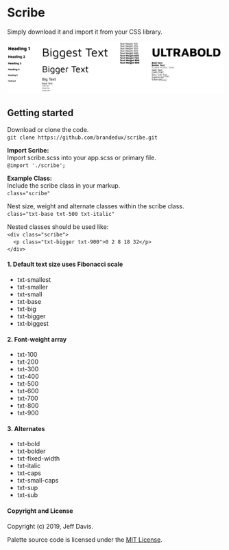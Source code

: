 # Scribe
Simply download it and import it from your CSS library.

<img src="scribe-example.png" />

## Getting started
Download or clone the code.<br /> 
```git clone https://github.com/brandedux/scribe.git```

**Import Scribe:**<br /> 
Import scribe.scss into your app.scss or primary file.<br /> 
```@import './scribe';```

**Example Class:**<br />
Include the scribe class in your markup.<br />
```class="scribe"```

Nest size, weight and alternate classes within the scribe class.<br /> 
```class="txt-base txt-500 txt-italic"```

Nested classes should be used like:<br />
```<div class="scribe">```<br />
```  <p class="txt-bigger txt-900">0 2 8 18 32</p>```<br />
```</div>```<br />

#### 1. Default text size uses Fibonacci scale
* txt-smallest
* txt-smaller
* txt-small
* txt-base
* txt-big
* txt-bigger
* txt-biggest

#### 2. Font-weight array
* txt-100
* txt-200
* txt-300
* txt-400
* txt-500
* txt-600
* txt-700
* txt-800
* txt-900

#### 3. Alternates
* txt-bold
* txt-bolder
* txt-fixed-width
* txt-italic
* txt-caps
* txt-small-caps
* txt-sup
* txt-sub


#### Copyright and License
Copyright (c) 2019, Jeff Davis.

Palette source code is licensed under the [MIT License](LICENSE).
